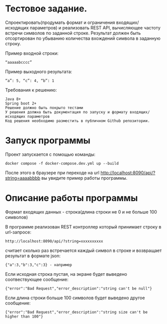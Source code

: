 
**Тестовое задание.**
=
    
Спроектировать(продумать формат и ограничения входящих/исходящих параметров) и реализовать REST API, вычисляющее частоту встречи символов по заданной строке. Результат должен быть отсортирован по убыванию количества вхождений символа в заданную строку.

Пример входной строки:  

    “aaaaabcccc”

Пример выходного результата:    

    “a”: 5, “c”: 4, “b”: 1

Требования к решению:

    Java 8+
    Spring boot 2+
    Решение должно быть покрыто тестами
    У решения должна быть документация по запуску и формату входящих/исходящих параметров
    Код решения необходимо разместить в публичном Github репозитории.


**Запуск программы**
=

Проект запускается с помощью команды:

    docker compose -f docker-compose.dev.yml up --build

После этого в браузере при переходе на url <http://localhost:8090/api/?string=aaaabbbb> вы увидите пример работы программы.

**Описание работы программы**
=

Формат входящих данных - строка(длина строки не 0 и не больше 100 символов)

В программе реализован REST контроллер который принимает строку в url-запросе:
    
    http://localhost:8090/api/?string=xxxxxxxxxx

считает сколько раз встречается каждый символ в строке и возвращает результат в формате json:
    
    {"a":3,"b":3,"c":3} - например

Если исходная строка пустая, на экране будет выведено соотвествующее сообщение:

    {"error":"Bad Request","error_description":"string can't be null"}

Если длина строки больше 100 символов будет выведено другое сообщение:

    {"error":"Bad Request","error_description":"string size can't be higher than 100"}